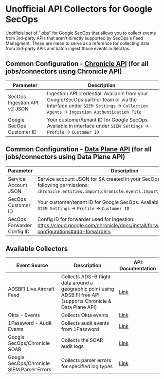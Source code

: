 # Unofficial API Collectors for Google SecOps
Unofficial set of "jobs" for Google SecOps that allows you to collect events from 3rd-party APIs that aren't directly supported by SecOps's Feed Managment. These are mean to serve as a reference for collecting data from 3rd-party APIs and batch ingest those events in SecOps.


## Common Configuration - [Chronicle API](https://cloud.google.com/chronicle/docs/reference/ingestion-api) (for all jobs/connectors using Chronicle API)
| Parameter  | Description |
| ------------- | ------------- |
| SecOps Ingestion API v2 JSON | Ingestion API credential. Available from your Google/SecOps partner team or via the interface under `SIEM Settings` -> `Collection Agents` -> `Ingestion Authentication File` |
| Google SecOps Customer ID | Your customer/tenant ID for Google SecOps. Available in interface under `SIEM Settings` -> `Profile` -> `Customer ID` |


## Common Configuration - [Data Plane API](https://cloud.google.com/chronicle/docs/reference/rest/v1alpha/projects.locations.instances.logTypes.logs/import) (for all jobs/connectors using Data Plane API)
| Parameter  | Description |
| ------------- | ------------- |
| Service Account JSON | Service account JSON for SA created in your SecOps GCP project with the following permissions: `chronicle.entities.import`,`chronicle.events.import`,`chronicle.logs.import ` |
| SecOps Customer ID | Your customer/tenant ID for Google SecOps. Available in interface under `SIEM Settings` -> `Profile` -> `Customer ID` |
| SecOps Forwarder Config ID | Config ID for forwarder used for ingestion: https://cloud.google.com/chronicle/docs/install/forwarder-management-configurations#add-forwarders |


## Available Collectors
| Event Source | Description | API Documentation |
| ------------- | ------------- | ------------- |
| ADSBFI Live Aircraft Feed | Collects ADS-B flight data around a geographic point using ADSB.FI free API (supports Chronicle & Data Plane API) | [Link](https://github.com/adsbfi/opendata/blob/main/README.md) |
| Okta - Events | Collects Okta events | [Link](https://developer.okta.com/docs/reference/api/system-log/) |
| 1Password - Audit Events | Collects audit events from 1Password | [Link](https://developer.1password.com/docs/events-api/reference/#post-apiv1auditevents) |
| Google SecOps/Chronicle SOAR | Collects the SOAR audit logs | [Link](https://cloud.google.com/chronicle/docs/soar/reference/working-with-chronicle-soar-apis) |
| Google SecOps/Chronicle SIEM Parser Errors | Collects parser errors for specified log types | [Link](https://cloud.google.com/chronicle/docs/administration/cli-user-guide#parser_management_user_workflows) |

